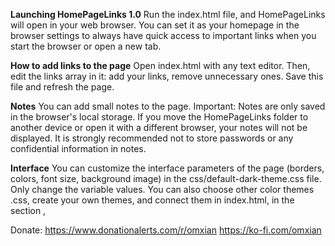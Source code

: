 **Launching HomePageLinks 1.0**
Run the index.html file, and HomePageLinks will open in your web browser. You can set it as your homepage in the browser settings to always have quick access to important links when you start the browser or open a new tab.

**How to add links to the page**
Open index.html with any text editor. Then, edit the links array in it: add your links, remove unnecessary ones. Save this file and refresh the page.

**Notes**
You can add small notes to the page.
Important: Notes are only saved in the browser's local storage. If you move the HomePageLinks folder to another device or open it with a different browser, your notes will not be displayed.
It is strongly recommended not to store passwords or any confidential information in notes.

**Interface**
You can customize the interface parameters of the page (borders, colors, font size, background image) in the css/default-dark-theme.css file. Only change the variable values.
You can also choose other color themes .css, create your own themes, and connect them in index.html, in the section <head>, <!-- interface themes -->


Donate:
https://www.donationalerts.com/r/omxian
https://ko-fi.com/omxian

